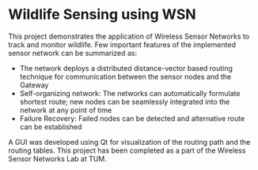 # Wildlife Sensing using WSN

This project demonstrates the application of Wireless Sensor Networks to track and monitor wildlife. 
Few important features of the implemented sensor network can be summarized as:
- The network deploys a distributed distance-vector based routing technique for communication between the sensor nodes and the Gateway
- Self-organizing network: The networks can automatically formulate shortest route; new nodes can be seamlessly integrated into the network at any point of time
- Failure Recovery: Failed nodes can be detected and alternative route can be established

A GUI was developed using Qt for visualization of the routing path and the routing tables.
This project has been completed as a part of the Wireless Sensor Networks Lab at TUM.
